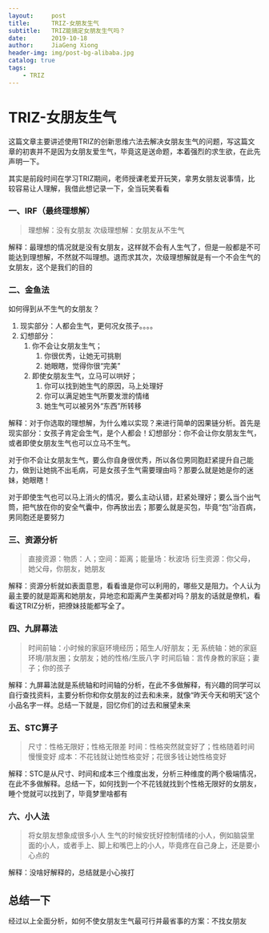 ```yaml
---
layout:     post
title:      TRIZ-女朋友生气
subtitle:   TRIZ能搞定女朋友生气吗？
date:       2019-10-18
author:     JiaGeng Xiong
header-img: img/post-bg-alibaba.jpg
catalog: true
tags:
    - TRIZ
---
```

# TRIZ-女朋友生气

这篇文章主要讲述使用TRIZ的创新思维六法去解决女朋友生气的问题，写这篇文章的初衷并不是因为女朋友爱生气，毕竟这是送命题，本着强烈的求生欲，在此先声明一下。

其实是前段时间在学习TRIZ期间，老师授课老爱开玩笑，拿男女朋友说事情，比较容易让人理解，我借此想记录一下，全当玩笑看看

### 一、IRF（最终理想解）

> 理想解：没有女朋友
> 次级理想解：女朋友从不生气

解释：最理想的情况就是没有女朋友，这样就不会有人生气了，但是一般都是不可能达到理想解，不然就不叫理想。退而求其次，次级理想解就是有一个不会生气的女朋友，这个是我们的目的

### 二、金鱼法

如何得到从不生气的女朋友？

1. 现实部分：人都会生气，更何况女孩子。。。。
2. 幻想部分：
   1. 你不会让女朋友生气；
      1. 你很优秀，让她无可挑剔
      2. 她眼瞎，觉得你很“完美”
   2. 即使女朋友生气，立马可以哄好；
      1. 你可以找到她生气的原因，马上处理好
      2. 你可以满足她生气所要发泄的情绪
      3. 她生气可以被另外“东西”所转移

解释：对于你选取的理想解，为什么难以实现？来进行简单的因果链分析。首先是现实部分：女孩子肯定会生气，是个人都会！幻想部分：你不会让你女朋友生气，或者即使女朋友生气也可以立马不生气。

对于你不会让女朋友生气，要么你自身很优秀，所以各位男同胞赶紧提升自己能力，做到让她挑不出毛病，可是女孩子生气需要理由吗？那要么就是她是你的迷妹，她眼瞎！

对于即使生气也可以马上消火的情况，要么主动认错，赶紧处理好；要么当个出气筒，把气放在你的安全气囊中，你再放出去；那要么就是买包，毕竟“包”治百病，男同胞还是要努力

### 三、资源分析

> 直接资源：物质：人；空间：距离；能量场：秋波场
> 衍生资源：你父母，她父母，你朋友，她朋友

解释：资源分析就如表面意思，看看谁是你可以利用的，哪些又是阻力。个人认为最主要的就是距离和她朋友，异地恋和距离产生美都对吗？朋友的话就是僚机，看看这TRIZ分析，把撩妹技能都写全了。

### 四、九屏幕法

> 时间前轴：小时候的家庭环境经历；陌生人/好朋友；无
> 系统轴：她的家庭环境/朋友圈；女朋友；她的性格/生辰八字
> 时间后轴：言传身教的家庭；妻子；你的孩子

解释：九屏幕法就是系统轴和时间轴的分析，在此不多做解释，有兴趣的同学可以自行查找资料，主要分析你和你女朋友的过去和未来，就像“昨天今天和明天”这个小品名字一样。总结一下就是，回忆你们的过去和展望未来

### 五、STC算子

> 尺寸：性格无限好；性格无限差
> 时间：性格突然就变好了；性格随着时间慢慢变好
> 成本：不花钱就让她性格变好；花很多钱让她性格变好

解释：STC是从尺寸、时间和成本三个维度出发，分析三种维度的两个极端情况，在此不多做解释。总结一下，如何找到一个不花钱就找到个性格无限好的女朋友，睡个觉就可以找到了，毕竟梦里啥都有

### 六、小人法

> 将女朋友想象成很多小人
> 生气的时候安抚好控制情绪的小人，例如脑袋里面的小人，或者手上、脚上和嘴巴上的小人，毕竟疼在自己身上，还是要小心点的

解释：没啥好解释的，总结就是小心挨打

## 总结一下

经过以上全面分析，如何不使女朋友生气最可行并最省事的方案：不找女朋友
